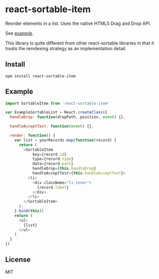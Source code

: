 # react-sortable-item

Reorder elements in a list. Uses the native HTML5 Drag and Drop API.

See [example](http://aaronshaf.github.io/react-sortable-item/).

This library is quite different from other react-sortable libraries in that it treats the reindexing strategy as an implementation detail.

## Install

```base
npm install react-sortable-item
```

## Example

```javascript
import SortableItem from 'react-sortable-item'

var ExampleSortableList = React.createClass({
  handleDrop: function(dropPath, position, event) {},

  handleAcceptTest: function(event) {},

  render: function() {
    var list = yourRecords.map(function(record) {
      return (
        <SortableItem
            key={record.id}
            type={record.type}
            data={record.path}
            handleDrop={this.handleDrop}
            handleAcceptTest={this.handleAcceptTest}>
          <li>
            <div className="li-inner">
              {record.label}
            </div>
          </li>
        </SortableItem>
      );
    }.bind(this))
    return (
      <ul>
        {list}
      </ul>
    )
  }
})
```

## License

MIT
